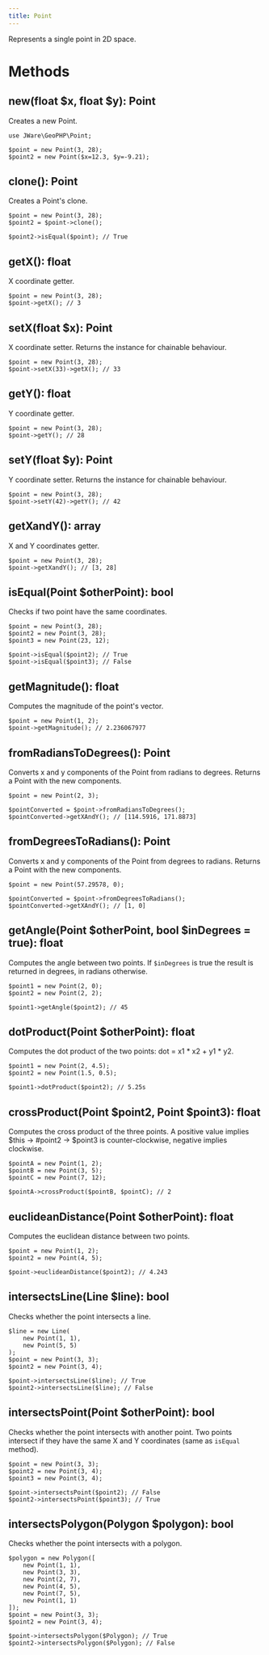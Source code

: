 ```yaml
---
title: Point
---
```


Represents a single point in 2D space.

# Methods

## **new(float $x, float $y): Point**

Creates a new Point.

```
use JWare\GeoPHP\Point;

$point = new Point(3, 28);
$point2 = new Point($x=12.3, $y=-9.21);
```

## **clone(): Point**

Creates a Point's clone.

```
$point = new Point(3, 28);
$point2 = $point->clone();

$point2->isEqual($point); // True
```

## **getX(): float**

X coordinate getter.

```
$point = new Point(3, 28);
$point->getX(); // 3
```

## **setX(float $x): Point**

X coordinate setter. Returns the instance for chainable behaviour.

```
$point = new Point(3, 28);
$point->setX(33)->getX(); // 33
```

## **getY(): float**

Y coordinate getter.

```
$point = new Point(3, 28);
$point->getY(); // 28
```

## **setY(float $y): Point**

Y coordinate setter. Returns the instance for chainable behaviour.

```
$point = new Point(3, 28);
$point->setY(42)->getY(); // 42
```

## **getXandY(): array**

X and Y coordinates getter.

```
$point = new Point(3, 28);
$point->getXandY(); // [3, 28]
```

## **isEqual(Point $otherPoint): bool**

Checks if two point have the same coordinates.

```
$point = new Point(3, 28);
$point2 = new Point(3, 28);
$point3 = new Point(23, 12);

$point->isEqual($point2); // True
$point->isEqual($point3); // False
```

## **getMagnitude(): float**

Computes the magnitude of the point's vector.

```
$point = new Point(1, 2);
$point->getMagnitude(); // 2.236067977
```

## **fromRadiansToDegrees(): Point**

Converts x and y components of the Point from radians to degrees. Returns a Point with the new components.

```
$point = new Point(2, 3);

$pointConverted = $point->fromRadiansToDegrees();
$pointConverted->getXAndY(); // [114.5916, 171.8873]
```

## **fromDegreesToRadians(): Point**

Converts x and y components of the Point from degrees to radians. Returns a Point with the new components.

```
$point = new Point(57.29578, 0);

$pointConverted = $point->fromDegreesToRadians();
$pointConverted->getXAndY(); // [1, 0]
```

## **getAngle(Point $otherPoint, bool $inDegrees = true): float**

Computes the angle between two points. If `$inDegrees` is true the result is returned in degrees, in radians otherwise.

```
$point1 = new Point(2, 0);
$point2 = new Point(2, 2);

$point1->getAngle($point2); // 45
```

## **dotProduct(Point $otherPoint): float**

Computes the dot product of the two points: dot = x1 * x2 + y1 * y2.

```
$point1 = new Point(2, 4.5);
$point2 = new Point(1.5, 0.5);

$point1->dotProduct($point2); // 5.25s
```

## **crossProduct(Point $point2, Point $point3): float**

Computes the cross product of the three points. A positive value implies $this → #point2 → $point3 is counter-clockwise, negative implies clockwise.

```
$pointA = new Point(1, 2);
$pointB = new Point(3, 5);
$pointC = new Point(7, 12);

$pointA->crossProduct($pointB, $pointC); // 2
```

## **euclideanDistance(Point $otherPoint): float**

Computes the euclidean distance between two points.

```
$point = new Point(1, 2);
$point2 = new Point(4, 5);

$point->euclideanDistance($point2); // 4.243
```

## **intersectsLine(Line $line): bool**

Checks whether the point intersects a line.

```
$line = new Line(
    new Point(1, 1),
    new Point(5, 5)
);
$point = new Point(3, 3);
$point2 = new Point(3, 4);

$point->intersectsLine($line); // True
$point2->intersectsLine($line); // False
```

## **intersectsPoint(Point $otherPoint): bool**

Checks whether the point intersects with another point. Two points intersect if they have the same X and Y coordinates (same as `isEqual` method).

```
$point = new Point(3, 3);
$point2 = new Point(3, 4);
$point3 = new Point(3, 4);

$point->intersectsPoint($point2); // False
$point2->intersectsPoint($point3); // True
```

## **intersectsPolygon(Polygon $polygon): bool**

Checks whether the point intersects with a polygon.

```
$polygon = new Polygon([
    new Point(1, 1),
    new Point(3, 3),
    new Point(2, 7),
    new Point(4, 5),
    new Point(7, 5),
    new Point(1, 1)
]);
$point = new Point(3, 3);
$point2 = new Point(3, 4);

$point->intersectsPolygon($Polygon); // True
$point2->intersectsPolygon($Polygon); // False
```